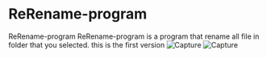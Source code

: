 ﻿# ReRename-program

ReRename-program
 ReRename-program is a program that rename all file in folder that you selected.
 this is the first version
![Capture](https://github.com/za12ew44zz/ReRename-program/assets/85066044/68804460-c2b6-49d7-8775-9d649017ab55)
![Capture](https://github.com/za12ew44zz/ReRename-program/assets/85066044/db082219-5500-4c6b-9cb1-92d75971b1ff)
